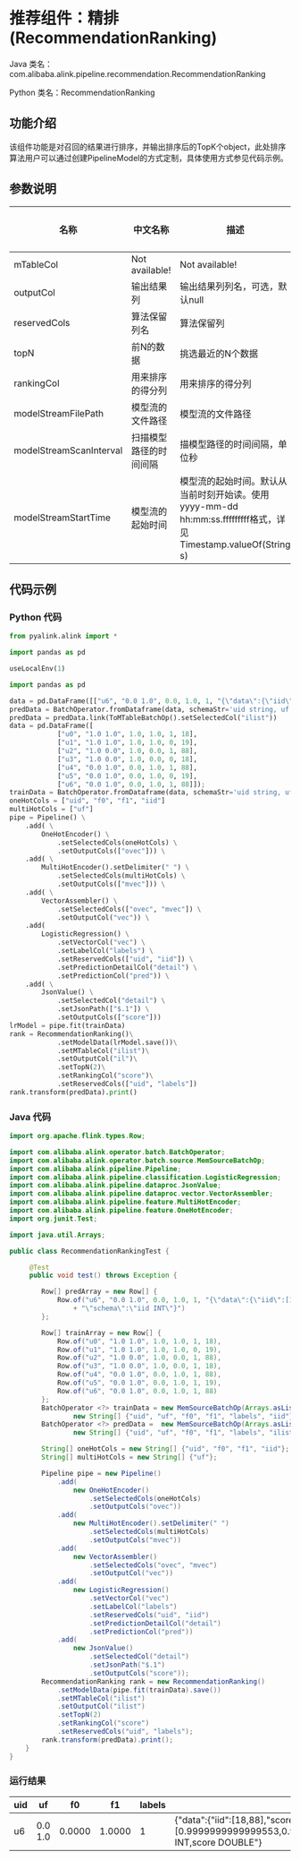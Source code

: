 # 推荐组件：精排 (RecommendationRanking)
Java 类名：com.alibaba.alink.pipeline.recommendation.RecommendationRanking

Python 类名：RecommendationRanking


## 功能介绍
该组件功能是对召回的结果进行排序，并输出排序后的TopK个object，此处排序算法用户可以通过创建PipelineModel的方式定制，具体使用方式参见代码示例。

## 参数说明

| 名称 | 中文名称 | 描述 | 类型 | 是否必须？ | 默认值 |
| --- | --- | --- | --- | --- | --- |
| mTableCol | Not available! | Not available! | String | ✓ |  |
| outputCol | 输出结果列 | 输出结果列列名，可选，默认null | String |  | null |
| reservedCols | 算法保留列名 | 算法保留列 | String[] |  | null |
| topN | 前N的数据 | 挑选最近的N个数据 | Integer |  | 10 |
| rankingCol | 用来排序的得分列 | 用来排序的得分列 | String |  | null |
| modelStreamFilePath | 模型流的文件路径 | 模型流的文件路径 | String |  | null |
| modelStreamScanInterval | 扫描模型路径的时间间隔 | 描模型路径的时间间隔，单位秒 | Integer |  | 10 |
| modelStreamStartTime | 模型流的起始时间 | 模型流的起始时间。默认从当前时刻开始读。使用yyyy-mm-dd hh:mm:ss.fffffffff格式，详见Timestamp.valueOf(String s) | String |  | null |


## 代码示例
### Python 代码
```python
from pyalink.alink import *

import pandas as pd

useLocalEnv(1)

import pandas as pd

data = pd.DataFrame([["u6", "0.0 1.0", 0.0, 1.0, 1, "{\"data\":{\"iid\":[18,19,88]},\"schema\":\"iid INT\"}"]])
predData = BatchOperator.fromDataframe(data, schemaStr='uid string, uf string, f0 double, f1 double, labels int, ilist string')
predData = predData.link(ToMTableBatchOp().setSelectedCol("ilist"))
data = pd.DataFrame([
            ["u0", "1.0 1.0", 1.0, 1.0, 1, 18],
			["u1", "1.0 1.0", 1.0, 1.0, 0, 19],
			["u2", "1.0 0.0", 1.0, 0.0, 1, 88],
			["u3", "1.0 0.0", 1.0, 0.0, 0, 18],
			["u4", "0.0 1.0", 0.0, 1.0, 1, 88],
			["u5", "0.0 1.0", 0.0, 1.0, 0, 19],
			["u6", "0.0 1.0", 0.0, 1.0, 1, 88]]);
trainData = BatchOperator.fromDataframe(data, schemaStr='uid string, uf string, f0 double, f1 double, labels int, iid string')
oneHotCols = ["uid", "f0", "f1", "iid"]
multiHotCols = ["uf"]
pipe = Pipeline() \
    .add( \
        OneHotEncoder() \
            .setSelectedCols(oneHotCols) \
			.setOutputCols(["ovec"])) \
    .add( \
		MultiHotEncoder().setDelimiter(" ") \
            .setSelectedCols(multiHotCols) \
            .setOutputCols(["mvec"])) \
	.add( \
		VectorAssembler() \
			.setSelectedCols(["ovec", "mvec"]) \
			.setOutputCol("vec")) \
	.add(
		LogisticRegression() \
            .setVectorCol("vec") \
			.setLabelCol("labels") \
			.setReservedCols(["uid", "iid"]) \
			.setPredictionDetailCol("detail") \
			.setPredictionCol("pred")) \
	.add( \
		JsonValue() \
			.setSelectedCol("detail") \
			.setJsonPath(["$.1"]) \
			.setOutputCols(["score"]))
lrModel = pipe.fit(trainData)
rank = RecommendationRanking()\
			.setModelData(lrModel.save())\
			.setMTableCol("ilist")\
			.setOutputCol("il")\
			.setTopN(2)\
			.setRankingCol("score")\
			.setReservedCols(["uid", "labels"])
rank.transform(predData).print()
```
### Java 代码
```java
import org.apache.flink.types.Row;

import com.alibaba.alink.operator.batch.BatchOperator;
import com.alibaba.alink.operator.batch.source.MemSourceBatchOp;
import com.alibaba.alink.pipeline.Pipeline;
import com.alibaba.alink.pipeline.classification.LogisticRegression;
import com.alibaba.alink.pipeline.dataproc.JsonValue;
import com.alibaba.alink.pipeline.dataproc.vector.VectorAssembler;
import com.alibaba.alink.pipeline.feature.MultiHotEncoder;
import com.alibaba.alink.pipeline.feature.OneHotEncoder;
import org.junit.Test;

import java.util.Arrays;

public class RecommendationRankingTest {

	 @Test
	 public void test() throws Exception {

		Row[] predArray = new Row[] {
			Row.of("u6", "0.0 1.0", 0.0, 1.0, 1, "{\"data\":{\"iid\":[18,19,88]},"
				+ "\"schema\":\"iid INT\"}")
		};

		Row[] trainArray = new Row[] {
			Row.of("u0", "1.0 1.0", 1.0, 1.0, 1, 18),
			Row.of("u1", "1.0 1.0", 1.0, 1.0, 0, 19),
			Row.of("u2", "1.0 0.0", 1.0, 0.0, 1, 88),
			Row.of("u3", "1.0 0.0", 1.0, 0.0, 1, 18),
			Row.of("u4", "0.0 1.0", 0.0, 1.0, 1, 88),
			Row.of("u5", "0.0 1.0", 0.0, 1.0, 1, 19),
			Row.of("u6", "0.0 1.0", 0.0, 1.0, 1, 88)
		};
		BatchOperator <?> trainData = new MemSourceBatchOp(Arrays.asList(trainArray),
				new String[] {"uid", "uf", "f0", "f1", "labels", "iid"});
		BatchOperator <?> predData =  new MemSourceBatchOp(Arrays.asList(predArray),
				new String[] {"uid", "uf", "f0", "f1", "labels", "ilist"});

		String[] oneHotCols = new String[] {"uid", "f0", "f1", "iid"};
		String[] multiHotCols = new String[] {"uf"};

		Pipeline pipe = new Pipeline()
			.add(
				new OneHotEncoder()
					.setSelectedCols(oneHotCols)
					.setOutputCols("ovec"))
			.add(
				new MultiHotEncoder().setDelimiter(" ")
					.setSelectedCols(multiHotCols)
					.setOutputCols("mvec"))
			.add(
				new VectorAssembler()
					.setSelectedCols("ovec", "mvec")
					.setOutputCol("vec"))
			.add(
				new LogisticRegression()
					.setVectorCol("vec")
					.setLabelCol("labels")
					.setReservedCols("uid", "iid")
					.setPredictionDetailCol("detail")
					.setPredictionCol("pred"))
			.add(
				new JsonValue()
					.setSelectedCol("detail")
					.setJsonPath("$.1")
					.setOutputCols("score"));
		RecommendationRanking rank = new RecommendationRanking()
			.setModelData(pipe.fit(trainData).save())
			.setMTableCol("ilist")
			.setOutputCol("ilist")
			.setTopN(2)
			.setRankingCol("score")
			.setReservedCols("uid", "labels");
		rank.transform(predData).print();
	}
}
```

### 运行结果
uid|uf|f0|f1|labels|ilist
---|---|---|---|------|-----
u6|0.0 1.0|0.0000|1.0000|1|{"data":{"iid":[18,88],"score":[0.9999999999999553,0.9999999999999472]},"schema":"iid INT,score DOUBLE"}
